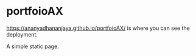 # portfoioAX

https://ananyadhananjaya.github.io/portfoioAX/  is where you can see the deployment. 

A simple static page. 
